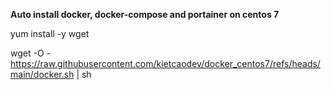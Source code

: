**Auto install docker, docker-compose and portainer on centos 7** 

yum install -y wget

wget -O - https://raw.githubusercontent.com/kietcaodev/docker_centos7/refs/heads/main/docker.sh | sh
